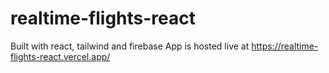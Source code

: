 # realtime-flights-react
Built with react, tailwind and firebase
App is hosted live at https://realtime-flights-react.vercel.app/
